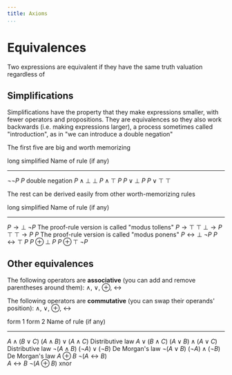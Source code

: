 ```yaml
---
title: Axioms
...
```


# Equivalences

Two expressions are equivalent if they have the same truth valuation regardless of 

## Simplifications

Simplifications have the property that they make expressions smaller, with fewer operators and propositions.
They are equivalences so they also work backwards (i.e. making expressions larger), a process sometimes called "introduction", as in "we can introduce a double negation"

The first five are big and worth memorizing

 long                    simplified                 Name of rule (if any)
----------------------  ------------------------    ----------------------------
$\lnot \lnot P$         $P$                         double negation
$P \land \bot$          $\bot$
$P \land \top$          $P$
$P \lor \bot$           $P$
$P \lor \top$           $\top$

The rest can be derived easily from other worth-memorizing rules

 long                        simplified            Name of rule (if any)
----------------------      --------------------   ----------------------------
$P \rightarrow \bot$        $\lnot P$              The proof-rule version is called "modus tollens"
$P \rightarrow \top$        $\top$
$\bot \rightarrow P$        $\top$
$\top \rightarrow P$        $P$                    The proof-rule version is called "modus ponens"
$P \leftrightarrow \bot$    $\lnot P$
$P \leftrightarrow \top$    $P$
$P \oplus \bot$             $P$
$P \oplus \top$             $\lnot P$

## Other equivalences

The following operators are **associative** (you can add and remove parentheses around them): $\land$, $\lor$, $\oplus$, $\leftrightarrow$

The following operators are **commutative** (you can swap their operands' position): $\land$, $\lor$, $\oplus$, $\leftrightarrow$

 form 1                  form 2                             Name of rule (if any)
----------------------  -------------------------------     ----------------------------
$A \land (B \lor C)$    $(A \land B) \lor (A \land C)$      Distributive law
$A \lor (B \land C)$    $(A \lor B) \land (A \lor C)$       Distributive law
$\lnot (A \land B)$     $(\lnot A) \lor (\lnot B)$          De Morgan's law
$\lnot (A \lor B)$      $(\lnot A) \land (\lnot B)$         De Morgan's law
$A \oplus B$            $\lnot (A \leftrightarrow B)$       
$A \leftrightarrow B$   $\lnot (A \oplus B)$                xnor
